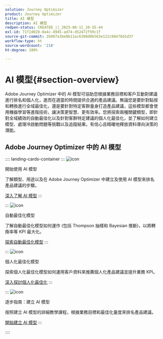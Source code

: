 ```yaml
---
solution: Journey Optimizer
product: Journey Optimizer
title: AI 模型
description: AI 模型
redpen-status: CREATED_||_2025-08-11_20-55-44
exl-id: 71f24028-0a4c-4945-ad74-d52472f59c1f
source-git-commit: 2b907a3be8b11ac6308d0b563e122c88478d1d37
workflow-type: ht
source-wordcount: '218'
ht-degree: 100%

---
```


# AI 模型{#section-overview}

Adobe Journey Optimizer 中的 AI 模型可協助您根據業務目標和客戶互動對建議進行排名和個人化，進而在適當的時間提供合適的產品建議。無論您是要針對點按和轉換進行全域最佳化，還是要針對特定客群量身打造產品建議，這些模型都會使用機器學習等進階技術，讓決策更智慧、更有效率。您將探索兩種關鍵類型，即針對全域績效的自動最佳化以及針對客群特定建議的個人化最佳化，並了解如何建立模型、處理冷啟動問題等挑戰以及追蹤結果。有信心且精確地釋放資料導向決策的潛能。

## Adobe Journey Optimizer 中的 AI 模型

:::: landing-cards-container
:::
![icon](https://cdn.experienceleague.adobe.com/icons/book.svg)

開始使用 AI 模型

了解類型、用途以及在 Adobe Journey Optimizer 中建立及使用 AI 模型來排名產品建議的步驟。

[深入了解 AI 模型](../using/experience-decisioning/ranking/ai-models.md)
:::

:::
![icon](https://cdn.experienceleague.adobe.com/icons/chart-line.svg?lang=zh-Hant)

自動最佳化模型

了解自動最佳化模型如何運作 (包括 Thompson 抽樣和 Bayesian 推斷)，以將轉換率等 KPI 最大化。

[探索自動最佳化模型](../using/experience-decisioning/ranking/auto-optimization-model.md)
:::

:::
![icon](https://cdn.experienceleague.adobe.com/icons/bullseye.svg?lang=zh-Hant)

個人化最佳化模型

探索個人化最佳化模型如何運用客戶資料來推薦個人化產品建議並提升業務 KPI。

[深入探討個人化最佳化](../using/experience-decisioning/ranking/personalized-optimization-model.md)
:::

:::
![icon](https://cdn.experienceleague.adobe.com/icons/circle-play.svg?lang=zh-Hant)

逐步指南：建立 AI 模型

按照建立 AI 模型的詳細教學課程，根據業務目標和最佳化量度來排名產品建議。

[開始建立 AI 模型](../using/experience-decisioning/ranking/create-ai-models.md)
:::

::::
